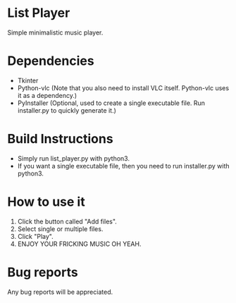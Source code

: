 # List Player
Simple minimalistic music player.

# Dependencies
- Tkinter
- Python-vlc (Note that you also need to install VLC itself. Python-vlc uses it as a dependency.)
- PyInstaller (Optional, used to create a single executable file. Run installer.py to quickly generate it.)

# Build Instructions
- Simply run list_player.py with python3.
- If you want a single executable file, then you need to run installer.py with python3.

# How to use it
1. Click the button called "Add files".
2. Select single or multiple files.
3. Click "Play".
4. ENJOY YOUR FRICKING MUSIC OH YEAH.

# Bug reports
Any bug reports will be appreciated.

